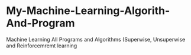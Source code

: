 # My-Machine-Learning-Algorith-And-Program
Machine Learning All Programs and Algorithms (Superwise, Unsuperwise and Reinforcemremt learning
